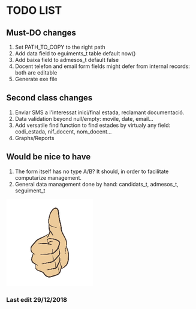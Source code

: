 # TODO LIST

## Must-DO changes

1. Set PATH_TO_COPY to the right path
1. Add data field to eguiments_t table default now()
1. Add baixa field to admesos_t default false
1. Docent telefon and email form fields might defer from internal records: both are editable 
1. Generate exe file

## Second class changes

1. Enviar SMS a l'interessat inici/final estada, reclamant documentació.
1. Data validation beyond null/empty: movile, date, email...
1. Add versatile find function to find estades by virtualy any field: codi_estada, nif_docent, nom_docent...
1. Graphs/Reports

## Would be nice to have

1. The form itself has no type A/B? It should, in order to facilitate computarize management.
1. General data management done by hand: candidats_t, admesos_t, seguiment_t

![Thumb Up](./thumb_up.jpg)

### Last edit 29/12/2018